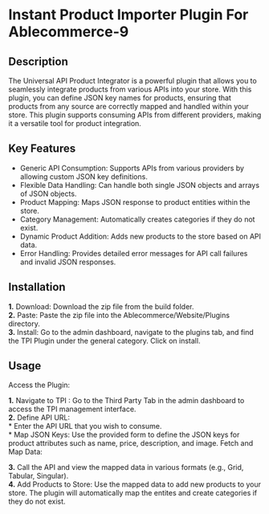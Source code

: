 # Instant Product Importer Plugin For Ablecommerce-9
## Description
The Universal API Product Integrator is a powerful plugin that allows you to seamlessly integrate products from various APIs into your store. With this plugin, you can define JSON key names for products, ensuring that products from any source are correctly mapped and handled within your store. This plugin supports consuming APIs from different providers, making it a versatile tool for product integration.

## Key Features
* Generic API Consumption: Supports APIs from various providers by allowing custom JSON key definitions.
* Flexible Data Handling: Can handle both single JSON objects and arrays of JSON objects.
* Product Mapping: Maps JSON response to product entities within the store.
* Category Management: Automatically creates categories if they do not exist.
* Dynamic Product Addition: Adds new products to the store based on API data.
* Error Handling: Provides detailed error messages for API call failures and invalid JSON responses.

## Installation

**1.** Download: Download the zip file from the build folder.  
**2.** Paste: Paste the zip file into the Ablecommerce/Website/Plugins directory.  
**3.** Install: Go to the admin dashboard, navigate to the plugins tab, and find the TPI Plugin under the general category. Click on install.  

## Usage
Access the Plugin:

**1.**  Navigate to TPI : Go to the Third Party Tab in the admin dashboard to access the TPI management interface.  
**2.**  Define API URL:  
     * Enter the API URL that you wish to consume.  
    * Map JSON Keys: Use the provided form to define the JSON keys for product attributes such as name, price, description, and image.
Fetch and Map Data:  

**3.** Call the API and view the mapped data in various formats (e.g., Grid, Tabular, Singular).  
**4.** Add Products to Store:
Use the mapped data to add new products to your store. The plugin will automatically map the entites and create categories if they do not exist.
